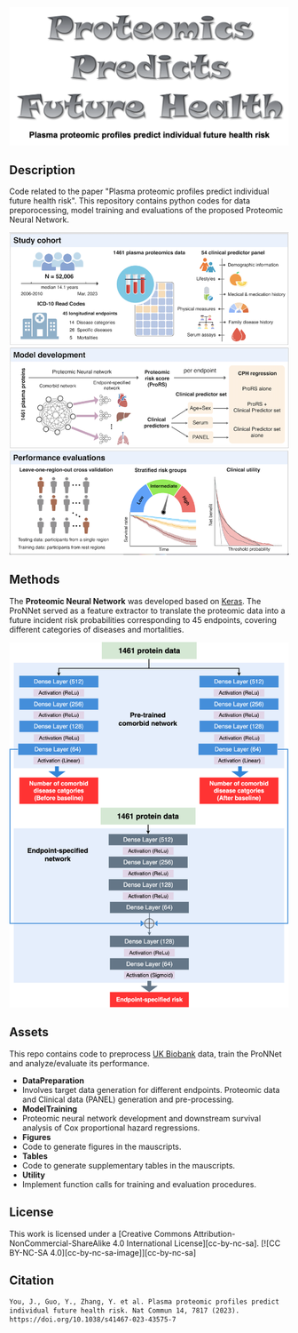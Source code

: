 <div align="center">

![Logo](./src/Logo.png?raw=true "Logo")

</div>

## Description   
Code related to the paper "Plasma proteomic profiles predict individual future health risk". 
This repository contains python codes for data preporocessing, model training and evaluations of the proposed Proteomic Neural Network.

![Workflow](./src/Study_Flowchart.png?raw=true "Workflow")

## Methods
The **Proteomic Neural Network** was developed based on [Keras](https://github.com/keras-team/keras). The ProNNet served as a feature extractor to translate the proteomic data into a future incident risk probabilities corresponding to 45 endpoints, covering different categories of diseases and mortalities.

![Architecture](./src/ProNNet.png?raw=true "Architecture")

## Assets
This repo contains code to preprocess [UK Biobank](https://www.ukbiobank.ac.uk/) data, train the ProNNet and analyze/evaluate its performance.

- **DataPreparation**
- Involves target data generation for different endpoints. Proteomic data and Clinical data (PANEL) generation and pre-processing.
- **ModelTraining**
- Proteomic neural network development and downstream survival analysis of Cox proportional hazard regressions.
- **Figures**
- Code to generate figures in the mauscripts.
- **Tables**
- Code to generate supplementary tables in the mauscripts.
- **Utility**
- Implement function calls for training and evaluation procedures.

  
## License
This work is licensed under a
[Creative Commons Attribution-NonCommercial-ShareAlike 4.0 International License][cc-by-nc-sa].
[![CC BY-NC-SA 4.0][cc-by-nc-sa-image]][cc-by-nc-sa]


## Citation   
```
You, J., Guo, Y., Zhang, Y. et al. Plasma proteomic profiles predict individual future health risk. Nat Commun 14, 7817 (2023). https://doi.org/10.1038/s41467-023-43575-7
```

